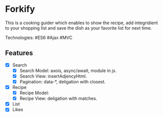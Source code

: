 # Forkify

This is a cooking guider which enables to show the recipe, add integridient to your shopping list and save the dish as your favorite list for next time.

Technologies: \#ES6 \#Ajax \#MVC

## Features

- [x] Search
  - [x] Search Model: axois, async/await, module in js.
  - [x] Search View: insertAdjencyHtml.
  - [x] Pagination: data-*, deligation with closest. 
- [x] Recipe
  - [x] Recipe Model:
  - [x] Recipe View: deligation with matches.
- [x] List
- [x] Likes